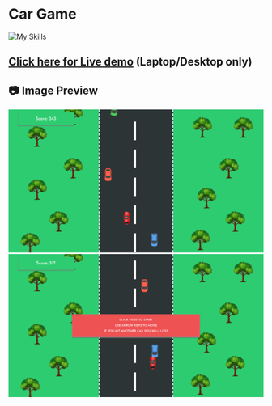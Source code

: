 # Car Game
[![My Skills](https://skillicons.dev/icons?i=html,css,javascript&perline=3)]([https://skillicons.dev](https://github.com/Sahil-Atahar/Car-Game))

## [Click here for Live demo](https://sahil-atahar.github.io/Car-Game/) (Laptop/Desktop only)

## :camera: Image Preview
<img src="./images/preview1.png" alt="preview1">
<img src="./images/preview2.png" alt="preview2">
